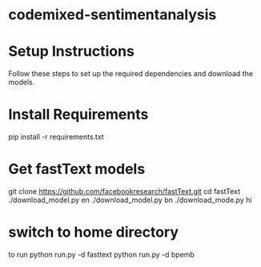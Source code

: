 # codemixed-sentimentanalysis

# Setup Instructions
Follow these steps to set up the required dependencies and download the models.

# Install Requirements
pip install -r requirements.txt

# Get fastText models
git clone https://github.com/facebookresearch/fastText.git
cd fastText
./download_model.py en
./download_model.py bn
./download_mode.py hi

# switch to home directory
to run 
python run.py -d fasttext
python run.py -d bpemb
